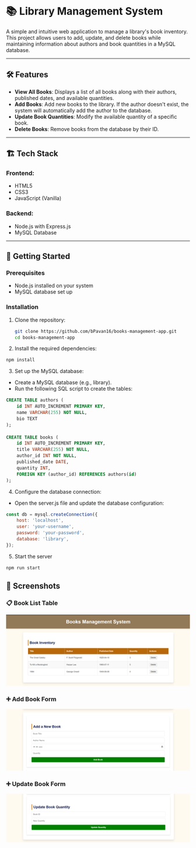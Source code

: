 # 📚 Library Management System

A simple and intuitive web application to manage a library's book inventory. This project allows users to add, update, and delete books while maintaining information about authors and book quantities in a MySQL database.

---

## 🛠 Features

- **View All Books**: Displays a list of all books along with their authors, published dates, and available quantities.
- **Add Books**: Add new books to the library. If the author doesn't exist, the system will automatically add the author to the database.
- **Update Book Quantities**: Modify the available quantity of a specific book.
- **Delete Books**: Remove books from the database by their ID.

---

## 🏗️ Tech Stack

### Frontend:

- HTML5
- CSS3
- JavaScript (Vanilla)

### Backend:

- Node.js with Express.js
- MySQL Database

---

## 🚀 Getting Started

### Prerequisites

- Node.js installed on your system
- MySQL database set up

### Installation

1. Clone the repository:
   ```bash
   git clone https://github.com/bPavan16/books-management-app.git
   cd books-management-app
   ```

2. Install the required dependencies:
```bash
npm install
```

3. Set up the MySQL database:
* Create a MySQL database (e.g., library).
* Run the following SQL script to create the tables:

```sql
CREATE TABLE authors (
    id INT AUTO_INCREMENT PRIMARY KEY,
    name VARCHAR(255) NOT NULL,
    bio TEXT
);

CREATE TABLE books (
    id INT AUTO_INCREMENT PRIMARY KEY,
    title VARCHAR(255) NOT NULL,
    author_id INT NOT NULL,
    published_date DATE,
    quantity INT,
    FOREIGN KEY (author_id) REFERENCES authors(id)
);
```

4. Configure the database connection:

* Open the server.js file and update the database configuration:

```javascript
const db = mysql.createConnection({
    host: 'localhost',
    user: 'your-username',
    password: 'your-password',
    database: 'library',
});
```

5. Start the server
```bash
npm run start
```

## 📸 Screenshots

### 📋 Book List Table
![Book List Table](images/image1.png)

### ➕ Add Book Form
![Add Book Form](images/image2.png)

### ➕ Update Book Form
![Update Book Form](images/image3.png)
